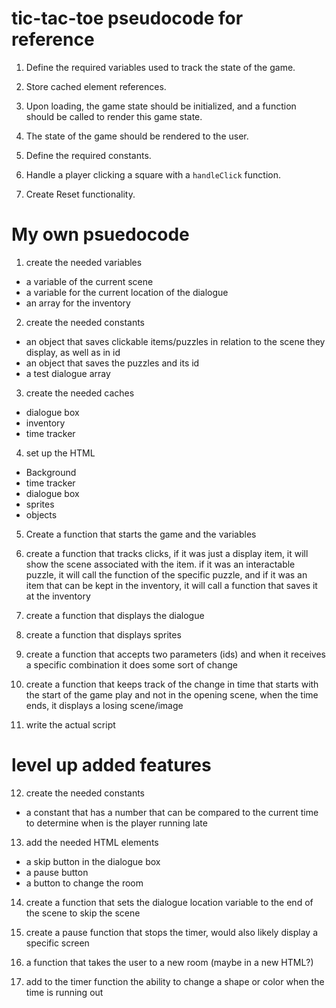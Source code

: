 # tic-tac-toe pseudocode for reference
1) Define the required variables used to track the state of the game.

2) Store cached element references.

3) Upon loading, the game state should be initialized, and a function should be called to render this game state.

4) The state of the game should be rendered to the user.

5) Define the required constants.

6) Handle a player clicking a square with a `handleClick` function.

7) Create Reset functionality.

# My own psuedocode

1. create the needed variables
  - a variable of the current scene
  - a variable for the current location of the dialogue
  - an array for the inventory

2. create the needed constants
  - an object that saves clickable items/puzzles in relation to the scene they display, as well as in id
  - an object that saves the puzzles and its id
  - a test dialogue array

3. create the needed caches
  - dialogue box
  - inventory
  - time tracker

4. set up the HTML
  - Background
  - time tracker
  - dialogue box
  - sprites
  - objects

5. Create a function that starts the game and the variables

6. create a function that tracks clicks, if it was just a display item, it will show the scene associated with the item. if it was an interactable puzzle, it will call the function of the specific puzzle, and if it was an item that can be kept in the inventory, it will call a function that saves it at the inventory 

7. create a function that displays the dialogue

8. create a function that displays sprites

9. create a function that accepts two parameters (ids) and when it receives a specific combination it does some sort of change

10. create a function that keeps track of the change in time that starts with the start of the game play and not in the opening scene, when the time ends, it displays a losing scene/image

11. write the actual script

# level up added features
12. create the needed constants
  - a constant that has a number that can be compared to the current time to determine when is the player running late

13. add the needed HTML elements
  - a skip button in the dialogue box
  - a pause button
  - a button to change the room

14. create a function that sets the dialogue location variable to the end of the scene to skip the scene

15. create a pause function that stops the timer, would also likely display a specific screen

16. a function that takes the user to a new room (maybe in a new HTML?)

17. add to the timer function the ability to change a shape or color when the time is running out